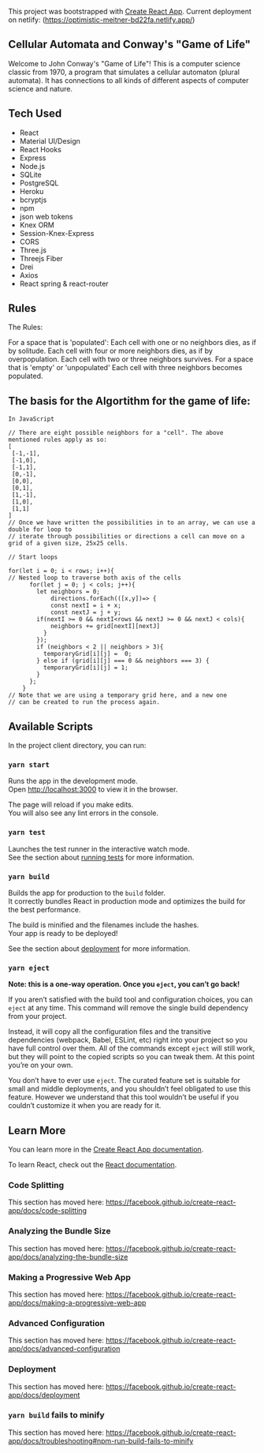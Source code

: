 This project was bootstrapped with [Create React App](https://github.com/facebook/create-react-app).
Current deployment on netlify: (https://optimistic-meitner-bd22fa.netlify.app/)

## Cellular Automata and Conway's "Game of Life"

Welcome to John Conway's "Game of Life"! This is a computer science classic from 1970, a program that simulates a cellular automaton (plural automata). It has connections to all kinds of different aspects of computer science and nature.

## Tech Used

- React
- Material UI/Design
- React Hooks
- Express
- Node.js
- SQLite
- PostgreSQL
- Heroku
- bcryptjs
- npm
- json web tokens
- Knex ORM
- Session-Knex-Express
- CORS
- Three.js
- Threejs Fiber
- Drei
- Axios
- React spring & react-router

## Rules

The Rules:

For a space that is 'populated':
Each cell with one or no neighbors dies, as if by solitude.
Each cell with four or more neighbors dies, as if by overpopulation.
Each cell with two or three neighbors survives.
For a space that is 'empty' or 'unpopulated'
Each cell with three neighbors becomes populated.

## The basis for the Algortithm for the game of life:

`In JavaScript`

```
// There are eight possible neighbors for a "cell". The above mentioned rules apply as so:
[
 [-1,-1],
 [-1,0],
 [-1,1],
 [0,-1],
 [0,0],
 [0,1],
 [1,-1],
 [1,0],
 [1,1]
]
// Once we have written the possibilities in to an array, we can use a double for loop to
// iterate through possibilities or directions a cell can move on a grid of a given size, 25x25 cells.

// Start loops

for(let i = 0; i < rows; i++){
// Nested loop to traverse both axis of the cells
      for(let j = 0; j < cols; j++){
        let neighbors = 0;
            directions.forEach(([x,y])=> {
            const nextI = i + x;
            const nextJ = j + y;
        if(nextI >= 0 && nextI<rows && nextJ >= 0 && nextJ < cols){
            neighbors += grid[nextI][nextJ]
          }
        });
        if (neighbors < 2 || neighbors > 3){
          temporaryGrid[i][j] =  0;
        } else if (grid[i][j] === 0 && neighbors === 3) {
          temporaryGrid[i][j] = 1;
        }
      };
    }
// Note that we are using a temporary grid here, and a new one
// can be created to run the process again.
```

## Available Scripts

In the project client directory, you can run:

### `yarn start`

Runs the app in the development mode.<br />
Open [http://localhost:3000](http://localhost:3000) to view it in the browser.

The page will reload if you make edits.<br />
You will also see any lint errors in the console.

### `yarn test`

Launches the test runner in the interactive watch mode.<br />
See the section about [running tests](https://facebook.github.io/create-react-app/docs/running-tests) for more information.

### `yarn build`

Builds the app for production to the `build` folder.<br />
It correctly bundles React in production mode and optimizes the build for the best performance.

The build is minified and the filenames include the hashes.<br />
Your app is ready to be deployed!

See the section about [deployment](https://facebook.github.io/create-react-app/docs/deployment) for more information.

### `yarn eject`

**Note: this is a one-way operation. Once you `eject`, you can’t go back!**

If you aren’t satisfied with the build tool and configuration choices, you can `eject` at any time. This command will remove the single build dependency from your project.

Instead, it will copy all the configuration files and the transitive dependencies (webpack, Babel, ESLint, etc) right into your project so you have full control over them. All of the commands except `eject` will still work, but they will point to the copied scripts so you can tweak them. At this point you’re on your own.

You don’t have to ever use `eject`. The curated feature set is suitable for small and middle deployments, and you shouldn’t feel obligated to use this feature. However we understand that this tool wouldn’t be useful if you couldn’t customize it when you are ready for it.

## Learn More

You can learn more in the [Create React App documentation](https://facebook.github.io/create-react-app/docs/getting-started).

To learn React, check out the [React documentation](https://reactjs.org/).

### Code Splitting

This section has moved here: https://facebook.github.io/create-react-app/docs/code-splitting

### Analyzing the Bundle Size

This section has moved here: https://facebook.github.io/create-react-app/docs/analyzing-the-bundle-size

### Making a Progressive Web App

This section has moved here: https://facebook.github.io/create-react-app/docs/making-a-progressive-web-app

### Advanced Configuration

This section has moved here: https://facebook.github.io/create-react-app/docs/advanced-configuration

### Deployment

This section has moved here: https://facebook.github.io/create-react-app/docs/deployment

### `yarn build` fails to minify

This section has moved here: https://facebook.github.io/create-react-app/docs/troubleshooting#npm-run-build-fails-to-minify
